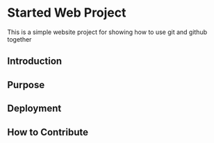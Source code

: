 # Started Web Project

This is a simple website project for showing how to use git and github together

## Introduction

## Purpose

## Deployment

## How to Contribute
